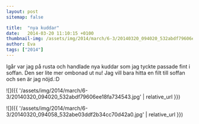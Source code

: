```yaml
---
layout: post
sitemap: false

title:  "nya kuddar"
date:   2014-03-20 11:10:15 +0100
thumbnail-img: /assets/img/2014/march/6-3/20140320_094020_532abdf79606ee18fa734543.jpg
author: Eva
tags: ["2014"]
---
```


Igår var jag på rusta och handlade nya kuddar som jag tyckte passade fint i soffan. Den ser lite mer ombonad ut nu! Jag vill bara hitta en filt till soffan och sen är jag nöjd.:D

![]({{ '/assets/img/2014/march/6-3/20140320_094020_532abdf79606ee18fa734543.jpg'  | relative_url }})

![]({{ '/assets/img/2014/march/6-3/20140320_094058_532abe03ddf2b34cc70d42a0.jpg'  | relative_url }})

